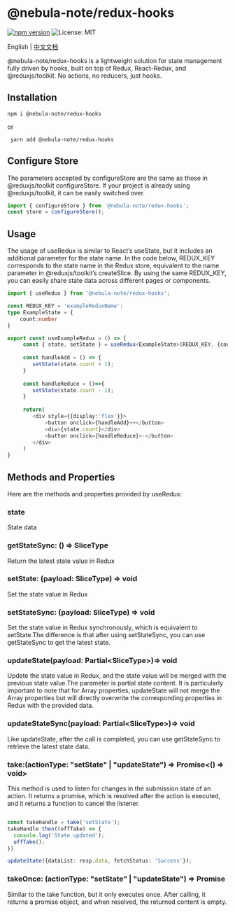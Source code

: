 # @nebula-note/redux-hooks

[![npm version](https://img.shields.io/npm/v/@nebula-note/redux-hooks.svg?style=flat-square)](https://www.npmjs.com/package/@nebula-note/redux-hooks)
<img alt="License: MIT" src="https://img.shields.io/badge/License-MIT-yellow.svg" />

English | [中文文档](README_CN.md)

@nebula-note/redux-hooks is a lightweight solution for state management fully driven by hooks, built on top of Redux, React-Redux, and @reduxjs/toolkit. No actions, no reducers, just hooks.


## Installation

``` 
npm i @nebula-note/redux-hooks 
```

or

```
 yarn add @nebula-note/redux-hooks
 ```

## Configure Store

The parameters accepted by configureStore are the same as those in @reduxjs/toolkit configureStore. If your project is
already using @reduxjs/toolkit, it can be easily switched over.

``` typescript
import { configureStore } from '@nebula-note/redux-hooks';
const store = configureStore();
```

## Usage

The usage of useRedux is similar to React’s useState, but it includes an additional parameter for the state name. In the code below, REDUX_KEY corresponds to the state name in the Redux store, equivalent to the name parameter in @reduxjs/toolkit’s createSlice. By using the same REDUX_KEY, you can easily share state data across different pages or components.

``` typescript
import { useRedux } from '@nebula-note/redux-hooks';

const REDUX_KEY = 'exampleReduxName';
type ExampleState = {
    count:number
}

export const useExampleRedux = () => {
     const { state, setState } = useRedux<ExampleState>(REDUX_KEY, {count:0});
     
     const handleAdd = () => {
        setState(state.count + 1);
     }
     
     const handleReduce = ()=>{
        setState(state.count - 1);
     }
        
     return(
        <div style={{display:'flex'}}>
            <button onclick={handleAdd}>+</button>
            <div>{state.count}</div>
            <button onclick={handleReduce}>-</button>
        </div>
     )
}

```

## Methods and Properties

Here are the methods and properties provided by useRedux:

### state

State data

### getStateSync: () => SliceType

Return the latest state value in Redux

### setState: (payload: SliceType) => void

Set the state value in Redux

### setStateSync: (payload: SliceType) => void

Set the state value in Redux synchronously, which is equivalent to setState.The difference is that after using
setStateSync, you can use getStateSync to get the latest state.

### updateState(payload: Partial\<SliceType\>)=> void

Update the state value in Redux, and the state value will be merged with the previous state value.The parameter is
partial state content. It is particularly important to note that for Array properties, updateState will not merge the
Array properties but will directly overwrite the corresponding properties in Redux with the provided data.

### updateStateSync(payload: Partial\<SliceType\>)=> void

Like updateState, after the call is completed, you can use getStateSync to retrieve the latest state
data.

### take:(actionType: "setState" | "updateState") => Promise<() => void>

This method is used to listen for changes in the submission state of an action. It returns a promise, which is
resolved after the action is executed, and it returns a function to cancel the listener.

```typescript

const takeHandle = take('setState');
takeHandle.then((offTake) => {
  console.log('State updated');
  offTake();
})

updateState({dataList: resp.data, fetchStatus: 'Success'});

```

### takeOnce: (actionType: "setState" | "updateState") => Promise<void>

Similar to the take function, but it only executes once. After calling, it returns a promise object, and
when resolved, the returned content is empty.


